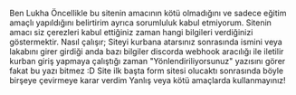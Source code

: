 Ben Lukha
Öncellikle bu sitenin amacının kötü olmadığını ve sadece eğitim amaçlı yapıldığını belirtirim ayrıca sorumluluk kabul etmiyorum.
Sitenin amacı siz çerezleri kabul ettiğiniz zaman hangi bilgileri verdiğinizi göstermektir.
Nasıl çalışır;
Siteyi kurbana atarsınız sonrasında ismini veya lakabını girer girdiği anda bazı bilgiler discorda webhook aracılığı ile iletilir kurban giriş yapmaya çalıştığı zaman "Yönlendiriliyorsunuz" yazısını görer fakat bu yazı bitmez :D
Site ilk başta form sitesi olucaktı sonrasında böyle birşeye çevirmeye karar verdim
Yanlış veya kötü amaçlarda kullanmayınız!

